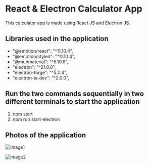 # React & Electron Calculator App #
 This calculator app is made using React JS and Electron JS.
 
 ## Libraries used in the application
- "@emotion/react": "^11.10.4",
- "@emotion/styled": "^11.10.4",
- "@mui/material": "^5.10.6",
- "electron": "^21.0.0",
- "electron-forge": "^5.2.4",
- "electron-is-dev": "^2.0.0",

## Run the two commands sequentially in two different terminals to start the application

 1. npm start 
 2. npm run start-electron

## Photos of the application
![image1](https://user-images.githubusercontent.com/69081582/192452149-9f60fb3d-9bcc-47d5-b482-df343ddf1367.png)

![image2](https://user-images.githubusercontent.com/69081582/192452155-01c53a5e-0bb4-4f1e-ab24-d9d467f32863.PNG)
